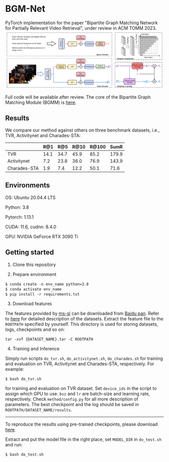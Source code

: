 # BGM-Net
PyTorch implementation for the paper "Bipartite Graph Matching Network for Partially Relevant Video Retrieval", under review in ACM TOMM 2023.
![model_overview](./assets/arch.png)

Full code will be available after review. The core of the Bipartite Graph Matching Module (BGMM) is [here](./gadgets/match.py).
## Results
We compare our method against others on three benchmark datasets, i.e., TVR, Activitynet and Charades-STA:

|              | R@1  | R@5  | R@10 | R@100 | SumR  |
|--------------|------|------|------|-------|-------|
| TVR          | 14.1 | 34.7 | 45.9 | 85.2  | 179.9 |
| Activitynet  | 7.2  | 23.8 | 36.0 | 76.9  | 143.9 |
| Charades-STA | 1.9  | 7.4  | 12.2 | 50.1  | 71.6  |

## Environments

OS: Ubuntu 20.04.4 LTS 

Python: 3.8

Pytorch: 1.13.1

CUDA: 11.6, cudnn: 8.4.0

GPU: NVIDIA GeForce RTX 3090 Ti

## Getting started
1. Clone this repository

2. Prepare environment

```shell
$ conda create -n env_name python=3.8
$ conda activate env_name
$ pip install -r requirements.txt
```

3. Download features

The features provided by [ms-sl](https://github.com/HuiGuanLab/ms-sl) can be downloaded from [Baidu pan](https://pan.baidu.com/s/1UNu67hXCbA6ZRnFVPVyJOA?pwd=8bh4).
Refer to [here](https://github.com/HuiGuanLab/ms-sl/tree/main/dataset) for detailed description of the datasets.
Extract the feature file to the `ROOTPATH` specified by yourself. This directory is used for storing datasets, logs, checkpoints and so on:
```shell
tar -xvf {DATASET_NAME}.tar -C ROOTPATH
```
4. Training and Inference

Simply run scripts `do_tvr.sh`, `do_activitynet.sh`, `do_charades.sh` for training and evaluation on TVR, Activitynet and Charades-STA, respectively. For example:
```shell
$ bash do_tvr.sh
```
for training and evaluation on TVR dataset.
Set `device_ids` in the script to assign which GPU to use.
`bsz` and `lr` are batch-size and learning rate, respectively.
Check `method/config.py` for all more description of parameters.
The best checkpoint and the log should be saved in `ROOTPATH/DATASET_NAME/results`.

***
To reproduce the results using pre-trained checkpoints, please download [here](https://pan.baidu.com/s/1JJhkXX2Zi9e9KkThxYK_AA?pwd=b6di).

Extract and put the model file in the right place, set `MODEL_DIR` in `do_test.sh` and run:
```
$ bash do_test.sh
```

